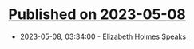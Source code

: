 # [Published on 2023-05-08](index.md)

* [2023-05-08, 03:34:00](https://yro.slashdot.org/story/23/05/08/0243251/elizabeth-holmes-speaks?utm_source=rss1.0mainlinkanon&utm_medium=feed) - [Elizabeth Holmes Speaks](https://yro.slashdot.org/story/23/05/08/0243251/elizabeth-holmes-speaks?utm_source=rss1.0mainlinkanon&utm_medium=feed)
